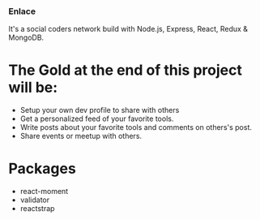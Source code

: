

### Enlace

It's a social coders network build with Node.js, Express, React, Redux & MongoDB. 

# The Gold at the end of this project will be:
- Setup your own dev profile to share with others
- Get a personalized feed of your favorite tools.
- Write posts about your favorite tools and comments on others's post.
- Share events or meetup with others.


# Packages
- react-moment
- validator
- reactstrap